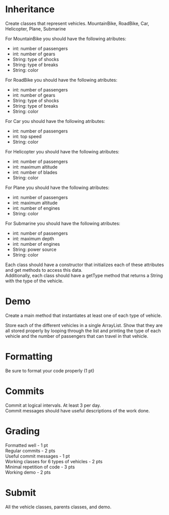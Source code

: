 # Inheritance  

Create classes that represent vehicles.  MountainBike, RoadBike, Car, Helicopter, Plane, Submarine

For MountainBike you should have the following atributes:  
* int: number of passengers
* int: number of gears
* String: type of shocks
* String: type of breaks
* String: color

For RoadBike you should have the following atributes:  
* int: number of passengers
* int: number of gears
* String: type of shocks
* String: type of breaks
* String: color

For Car you should have the following atributes:  
* int: number of passengers
* int: top speed
* String: color

For Helicopter you should have the following atributes:  
* int: number of passengers
* int: maximum altitude
* int: number of blades
* String: color

For Plane you should have the following atributes:  
* int: number of passengers
* int: maximum altitude
* int: number of engines
* String: color

For Submarine you should have the following atributes:  
* int: number of passengers
* int: maximum depth
* int: number of engines
* String: power source
* String: color

Each class should have a constructor that initializes each of these attributes and get methods to access this data.  
Additionally, each class should have a getType method that returns a String with the type of the vehicle.

# Demo
Create a main method that instantiates at least one of each type of vehicle.  

Store each of the different vehicles in a single ArrayList.  Show that they are all stored properly by looping through the list and printing the type of each vehicle and the number of passengers that can travel in that vehicle.  

# Formatting  
Be sure to format your code properly (1 pt)  

# Commits  
Commit at logical intervals.  At least 3 per day.  
Commit messages should have useful descriptions of the work done.  

# Grading  
Formatted well - 1 pt  
Regular commits - 2 pts  
Useful commit messages - 1 pt  
Working classes for 6 types of vehicles - 2 pts  
Minimal repetition of code - 3 pts  
Working demo - 2 pts  


# Submit  
All the vehicle classes, parents classes, and demo.
